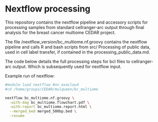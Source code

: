 # Nextflow processing

This repository contains the nextflow pipeline and accessory scripts for processing samples from standard cellranger-arc output through final analysis for the breast cancer multiome CEDAR project. 

The file /nextflow_version/bc_multiome.nf.groovy contains the nextflow pipeline and calls R and bash scripts from src/
Processing of public data, used in cell label transfer, if contained in the processing_public_data.md.

The code below details the full processing steps for bcl files to cellranger-arc output. Which is subsequently used for nextflow input.

Example run of nextflow:
```bash
#module load nextflow #on exacloud
#cd /home/groups/CEDAR/mulqueen/bc_multiome

nextflow bc_multiome.nf.groovy \
  -with-dag bc_multiome.flowchart.pdf \
  -with-report bc_multiome.report.html \
  --merged_bed merged_500bp.bed \
  -resume
```

